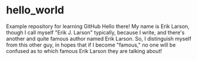 # hello_world
Example repository for  learning GitHub
Hello there!  My name is Erik Larson, though I call myself "Erik J. Larson" typically, because I write, and there's another and quite famous author named Erik Larson.  So, I distinguish myself from this other guy, in hopes that if I become "famous," no one will be confused as to which famous Erik Larson they are talking about!

